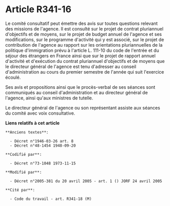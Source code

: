 # Article R341-16

Le comité consultatif peut émettre des avis sur toutes questions relevant des missions de l'agence. Il est consulté sur le
projet de contrat pluriannuel d'objectifs et de moyens, sur le projet de budget annuel de l'agence et ses modifications, sur
le programme d'activité qui y est associé, sur le projet de contribution de l'agence au rapport sur les orientations
pluriannuelles de la politique d'immigration prévu à l'article L. 111-10 du code de l'entrée et du séjour des étrangers en
France ainsi que sur le projet de rapport annuel d'activité et d'exécution du contrat pluriannuel d'objectifs et de moyens
que le directeur général de l'agence est tenu d'adresser au conseil d'administration au cours du premier semestre de l'année
qui suit l'exercice écoulé.

Ses avis et propositions ainsi que le procès-verbal de ses séances sont communiqués au conseil d'administration et au
directeur général de l'agence, ainsi qu'aux ministres de tutelle.

Le directeur général de l'agence ou son représentant assiste aux séances du comité avec voix consultative.

**Liens relatifs à cet article**

	**Anciens textes**:

	  - Décret n°1946-03-26 art. 8
	  - Décret n°48-1454 1948-09-20

	**Codifié par**:

	  - Décret n°73-1048 1973-11-15

	**Modifié par**:

	  - Décret n°2005-381 du 20 avril 2005 - art. 1 () JORF 24 avril 2005

	**Cité par**:

	  - Code du travail - art. R341-18 (M)
